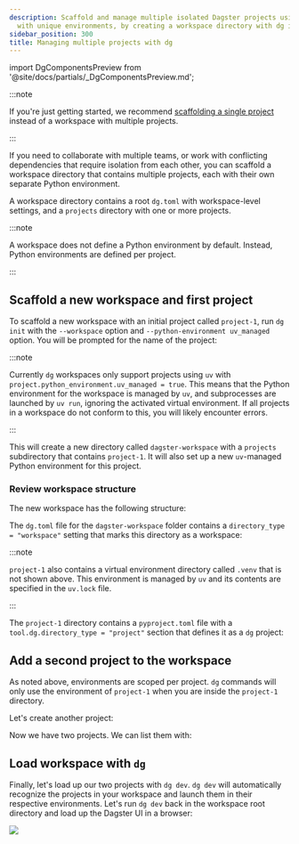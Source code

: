 ```yaml
---
description: Scaffold and manage multiple isolated Dagster projects using dg, each
  with unique environments, by creating a workspace directory with dg init.
sidebar_position: 300
title: Managing multiple projects with dg
---
```


import DgComponentsPreview from '@site/docs/partials/\_DgComponentsPreview.md';

<DgComponentsPreview />

:::note

If you're just getting started, we recommend [scaffolding a single project](/guides/labs/dg/scaffolding-a-project) instead of a workspace with multiple projects.

:::

If you need to collaborate with multiple teams, or work with conflicting dependencies that require isolation from each other, you can scaffold a workspace directory that contains multiple projects, each with their own separate Python environment.

A workspace directory contains a root `dg.toml` with workspace-level settings, and a `projects` directory with one or more projects.

:::note

A workspace does not define a Python environment by default. Instead, Python environments are defined per project.

:::

## Scaffold a new workspace and first project

To scaffold a new workspace with an initial project called `project-1`, run `dg init` with the `--workspace` option and `--python-environment uv_managed` option. You will be prompted for the name of the project:

<CliInvocationExample path="docs_snippets/docs_snippets/guides/dg/workspace/1-dg-init.txt" />

:::note

Currently `dg` workspaces only support projects using `uv` with `project.python_environment.uv_managed = true`. This means that the Python environment for the workspace is managed by `uv`, and subprocesses are launched by `uv run`, ignoring the activated virtual environment. If all projects in a workspace do not conform to this, you will likely encounter errors.

:::

This will create a new directory called `dagster-workspace` with a `projects` subdirectory that contains `project-1`. It will also set up a new `uv`-managed Python environment for this project.

### Review workspace structure

The new workspace has the following structure:

<CliInvocationExample path="docs_snippets/docs_snippets/guides/dg/workspace/2-tree.txt" />

The `dg.toml` file for the `dagster-workspace` folder contains a `directory_type = "workspace"` setting that marks this directory as a workspace:

<CodeExample
  path="docs_snippets/docs_snippets/guides/dg/workspace/3-dg.toml"
  language="TOML"
  title="dagster-workspace/dg.toml"
/>

:::note

`project-1` also contains a virtual environment directory called `.venv` that is not shown above. This environment is managed by `uv` and its contents are specified in the `uv.lock` file.

:::

The `project-1` directory contains a `pyproject.toml` file with a
`tool.dg.directory_type = "project"` section that defines it as a `dg` project:

<CodeExample
  path="docs_snippets/docs_snippets/guides/dg/workspace/4-project-pyproject.toml"
  language="TOML"
  title="dagster-workspace/projects/project-1/pyproject.toml"
/>

## Add a second project to the workspace

As noted above, environments are scoped per project. `dg` commands will only use the environment of `project-1` when you are inside the `project-1` directory.

Let's create another project:

<CliInvocationExample path="docs_snippets/docs_snippets/guides/dg/workspace/5-scaffold-project.txt" />

Now we have two projects. We can list them with:

<CliInvocationExample path="docs_snippets/docs_snippets/guides/dg/workspace/6-project-list.txt" />

## Load workspace with `dg`

Finally, let's load up our two projects with `dg dev`. `dg dev` will automatically recognize the projects in your workspace and launch them in their respective environments. Let's run `dg dev` back in the workspace root directory and load up the Dagster UI in a browser:

<CliInvocationExample contents="cd ../.. && dg dev" />

![](/images/guides/build/projects-and-components/setting-up-a-workspace/two-projects.png)
